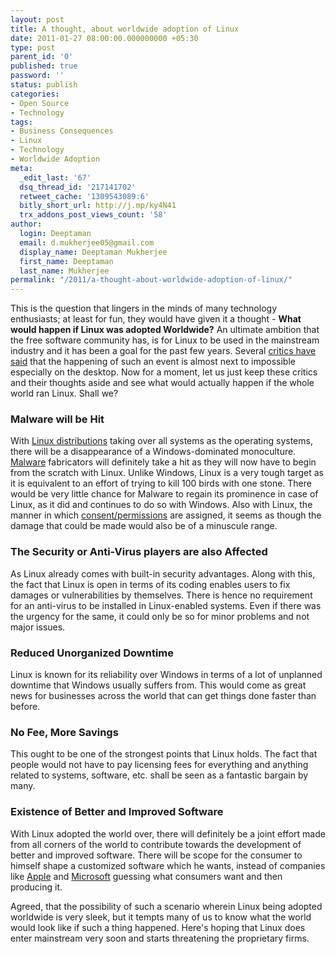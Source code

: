 ```yaml
---
layout: post
title: A thought, about worldwide adoption of Linux
date: 2011-01-27 08:00:00.000000000 +05:30
type: post
parent_id: '0'
published: true
password: ''
status: publish
categories:
- Open Source
- Technology
tags:
- Business Consequences
- Linux
- Technology
- Worldwide Adoption
meta:
  _edit_last: '67'
  dsq_thread_id: '217141702'
  retweet_cache: '1309543089:6'
  bitly_short_url: http://j.mp/ky4N41
  trx_addons_post_views_count: '58'
author:
  login: Deeptaman
  email: d.mukherjee05@gmail.com
  display_name: Deeptaman Mukherjee
  first_name: Deeptaman
  last_name: Mukherjee
permalink: "/2011/a-thought-about-worldwide-adoption-of-linux/"
---
```

<p>This is the question that lingers in the minds of many technology enthusiasts; at least for fun, they would have given it a thought - <strong>What would happen if Linux was adopted Worldwide?</strong> An ultimate ambition that the free software community has, is for Linux to be used in the mainstream industry and it has been a goal for the past few years. Several <a href="http://www.pcworld.com/businesscenter/article/207999/desktop_linux_the_dream_is_dead.html">critics have said</a> that the happening of such an event is almost next to impossible especially on the desktop. Now for a moment, let us just keep these critics and their thoughts aside and see what would actually happen if the whole world ran Linux. Shall we?</p>

<h3>Malware will be Hit </h3>
<p>With <a href="http://www.linux.org/dist/">Linux distributions</a> taking over all systems as the operating systems, there will be a disappearance of a Windows-dominated monoculture. <a href="http://en.wikipedia.org/wiki/Malware">Malware</a> fabricators will definitely take a hit as they will now have to begin from the scratch with Linux. Unlike Windows, Linux is a very tough target as it is equivalent to an effort of trying to kill 100 birds with one stone. There would be very little chance for Malware to regain its prominence in case of Linux, as it did and continues to do so with Windows. Also with Linux, the manner in which <a href="http://www.pcworld.com/businesscenter/article/202452/why_linux_is_more_secure_than_windows.html">consent/permissions</a> are assigned, it seems as though the damage that could be made would also be of a minuscule range.</p>
<h3>The Security or Anti-Virus players are also Affected </h3>
<p>As Linux already comes with built-in security advantages. Along with this, the fact that Linux is open in terms of its coding enables users to fix damages or vulnerabilities by themselves. There is hence no requirement for an anti-virus to be installed in Linux-enabled systems. Even if there was the urgency for the same, it could only be so for minor problems and not major issues.</p>
<h3>Reduced Unorganized Downtime </h3>
<p>Linux is known for its reliability over Windows in terms of a lot of unplanned downtime that Windows usually suffers from. This would come as great news for businesses across the world that can get things done faster than before.</p>
<h3>No Fee, More Savings</h3>
<p> This ought to be one of the strongest points that Linux holds. The fact that people would not have to pay licensing fees for everything and anything related to systems, software, etc. shall be seen as a fantastic bargain by many. </p>
<h3>Existence of Better and Improved Software</h3>
<p>With Linux adopted the world over, there will definitely be a joint effort made from all corners of the world to contribute towards the development of better and improved software. There will be scope for the consumer to himself shape a customized software which he wants, instead of companies like <a href="http://www.apple.com/">Apple</a> and <a href="http://www.microsoft.com/">Microsoft</a> guessing what consumers want and then producing it.</p>
<p>Agreed,  that the possibility of such a scenario wherein Linux being adopted worldwide is very sleek, but it tempts many of us to know what the world would look like if such a thing happened. Here's hoping that Linux does enter mainstream very soon and starts threatening the proprietary firms.</p>
